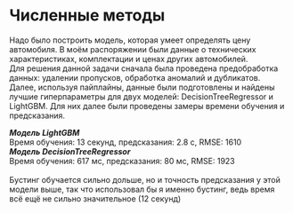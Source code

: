 # Численные методы
Надо было построить модель, которая умеет определять цену автомобиля. В моём распоряжении были данные о технических характеристиках, комплектации и ценах других автомобилей.\
Для решения данной задачи сначала была проведена предобработка данных: удалении пропусков, обработка аномалий и дубликатов.\
Далее, используя пайплайны, данные были подготовлены и найдены лучшие гиперпараметры для двух моделей: DecisionTreeRegressor и LightGBM. Для них далее были проведены замеры времени обучения и предсказания.

***Модель LightGBM***\
Время обучения: 13 секунд, предсказания: 2.8 с, RMSE: 1610\
***Модель DecisionTreeRegressor***\
Время обучения: 617 мс, предсказания: 80 мс, RMSE: 1923\
\
Бустинг обучается сильно дольше, но и точность предсказания у этой модели выше, так что использовал бы я именно бустинг, ведь время всё ещё не сильно значительное (12 секунд)

